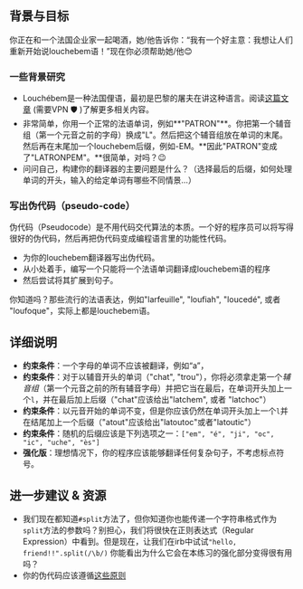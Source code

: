 ## 背景与目标

你正在和一个法国企业家一起喝酒，她/他告诉你：“我有一个好主意：我想让人们重新开始说louchebem语！”现在你必须帮助她/他😊

### 一些背景研究

* Louchébem是一种法国俚语，最初是巴黎的屠夫在讲这种语言。阅读[这篇文章](https://en.wikipedia.org/wiki/Louch%C3%A9bem) (需要VPN 🛡 )了解更多相关内容。
* 非常简单，你用一个正常的法语单词，例如**"PATRON"**。你把第一个辅音组（第一个元音之前的字母）换成"L"。然后把这个辅音组放在单词的末尾。然后再在末尾加一个louchebem后缀，例如-EM。**因此"PATRON"变成了"LATRONPEM"。**很简单，对吗？😉
* 问问自己，构建你的翻译器的主要问题是什么？（选择最后的后缀，如何处理单词的开头，输入的给定单词有哪些不同情景...）

### 写出伪代码（pseudo-code）

伪代码（Pseudocode）是不用代码交代算法的本质。一个好的程序员可以将写得很好的伪代码，然后再把伪代码变成编程语言里的功能性代码。

* 为你的louchebem翻译器写出伪代码。
* 从小处着手，编写一个只能将一个法语单词翻译成louchebem语的程序
* 然后尝试将其扩展到句子。

你知道吗？那些流行的法语表达，例如"larfeuille", "loufiah", "loucedé", 或者 "loufoque"，实际上都是louchebem语。

## 详细说明

- **约束条件**：一个字母的单词不应该被翻译，例如“a”，
- **约束条件**：对于以辅音开头的单词（"chat", "trou"），你将必须拿走第一个*辅音组*（第一个元音之前的所有辅音字母）并把它当在最后，在单词开头加上一个`l`，并在最后加上后缀（"chat"应该给出"latchem", 或者 "latchoc"）
- **约束条件**：以元音开始的单词不变，但是你应该仍然在单词开头加上一个`l`并在结尾加上一个后缀（"atout"应该给出"latoutoc"或者"latoutic"）
- **约束条件**：随机的后缀应该是下列选项之一：`["em", "é", "ji", "oc", "ic", "uche", "ès"]`
- **强化版**：理想情况下，你的程序应该能够翻译任何复杂句子，不考虑标点符号。

## 进一步建议 & 资源

- 我们现在都知道`#split`方法了，但你知道你也能传递一个字符串格式作为`split`方法的参数吗？别担心，我们将很快在正则表达式（Regular Expression）中看到。但是现在，让我们在irb中试试`"hello, friend!!".split(/\b/)` 你能看出为什么它会在本练习的强化部分变得很有用吗？
- 你的伪代码应该遵循[这些原则](http://www.cs.cornell.edu/courses/cs211/2000fa/materials/using_pseudo_code.htm)


